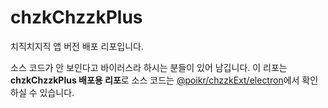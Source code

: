 # chzkChzzkPlus
치직치지직 앱 버전 배포 리포입니다.

소스 코드가 안 보인다고 바이러스라 하시는 분들이 있어 남깁니다.
이 리포는 **chzkChzzkPlus 배포용 리포**로 소스 코드는 [@poikr/chzzkExt/electron](https://github.com/poikr/chzzkExt/tree/main/electron)에서 확인하실 수 있습니다.
